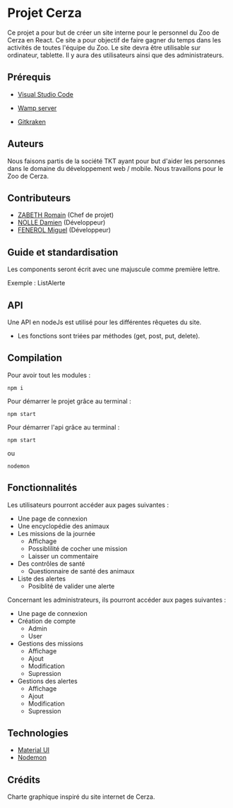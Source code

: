 # Projet Cerza

Ce projet a pour but de créer un site interne pour le personnel du Zoo de Cerza en React. Ce site a pour objectif de faire gagner du temps dans les activités de toutes l'équipe du Zoo. Le site devra être utilisable sur ordinateur, tablette. Il y aura des utilisateurs ainsi que des administrateurs.

## Prérequis

- [Visual Studio Code](https://code.visualstudio.com)

- [Wamp server](https://www.wampserver.com)

- [Gitkraken](https://www.gitkraken.com)

## Auteurs

Nous faisons partis de la société TKT ayant pour but d'aider les personnes dans le domaine du développement web / mobile. Nous travaillons pour le Zoo de Cerza.

## Contributeurs

- [ZABETH Romain](https://github.com/Zabesu28) (Chef de projet)
- [NOLLE Damien](https://github.com/DNOLLE27) (Développeur)
- [FENEROL Miguel](https://github.com/Migou27) (Développeur)

## Guide et standardisation

Les components seront écrit avec une majuscule comme première lettre.

Exemple : ListAlerte

## API

Une API en nodeJs est utilisé pour les différentes rêquetes du site.
- Les fonctions sont triées par méthodes (get, post, put, delete).

## Compilation 

Pour avoir tout les modules :

```http
npm i
```
Pour démarrer le projet grâce au terminal :

```http
npm start
```

Pour démarrer l'api grâce au terminal :

```http
npm start
```
ou

```http
nodemon
```


## Fonctionnalités 

Les utilisateurs pourront accéder aux pages suivantes :

- Une page de connexion
- Une encyclopédie des animaux
- Les missions de la journée
    - Affichage
    - Possiblilité de cocher une mission
    - Laisser un commentaire
- Des contrôles de santé 
    - Questionnaire de santé des animaux
- Liste des alertes
    - Posiblité de valider une alerte 

Concernant les administrateurs, ils pourront accéder aux pages suivantes :

- Une page de connexion
- Création de compte
    - Admin
    - User
- Gestions des missions
    - Affichage
    - Ajout
    - Modification
    - Supression
- Gestions des alertes
    - Affichage
    - Ajout
    - Modification
    - Supression

## Technologies

- [Material UI](https://mui.com)
- [Nodemon](https://www.npmjs.com/package/nodemon)

## Crédits

Charte graphique inspiré du site internet de Cerza.
